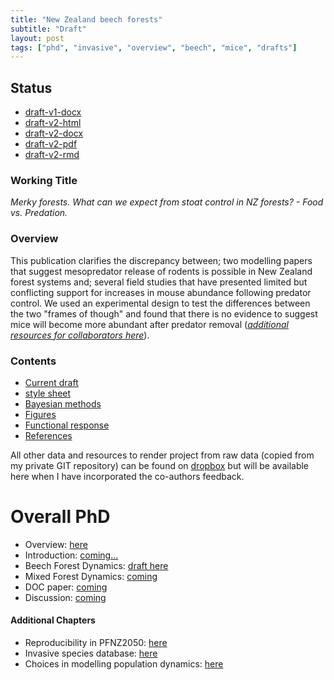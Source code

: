 ```yaml
---
title: "New Zealand beech forests"
subtitle: "Draft" 
layout: post
tags: ["phd", "invasive", "overview", "beech", "mice", "drafts"]
---
```


## Status

- [draft-v1-docx](https://www.dropbox.com/s/m5hte0n2vyl1dt2/Davidson_2019_BeechForest_19022019.docx?dl=0)
- [draft-v2-html](https://www.dropbox.com/home/phd-drafts-anthony/Clean_2019_Beech_paper)
- [draft-v2-docx](https://www.dropbox.com/home/phd-drafts-anthony/Clean_2019_Beech_paper)
- [draft-v2-pdf](https://www.dropbox.com/home/phd-drafts-anthony/Clean_2019_Beech_paper)
- [draft-v2-rmd](https://davan690.github.io/2019-04-28-Invasive-species-modeling)

### Working Title

*Merky forests. What can we expect from stoat control in NZ forests? - Food vs. Predation.*

### Overview

This publication clarifies the discrepancy between; two modelling papers that suggest mesopredator release of rodents is possible in New Zealand forest systems and; several field studies that have presented limited but conflicting support for increases in mouse abundance following predator control. We used an experimental design to test the differences between the two "frames of though" and found that there is no evidence to suggest mice will become more abundant after predator removal ([*additional resources for collaborators here*](https://www.dropbox.com/home/phd-drafts-anthony)).

### Contents

- [Current draft](https://www.dropbox.com/home/phd-drafts-anthony/Clean_2019_Beech_paper)
- [style sheet](https://www.dropbox.com/home/phd-drafts-anthony/Clean_2019_Beech_paper/Styles_manual_sheet.md/)
- [Bayesian methods](https://www.dropbox.com/home/phd-drafts-anthony/A1_full_bayesian_model.pdf)
- [Figures](https://www.dropbox.com/home/phd-drafts-anthony/Clean_2019_Beech_paper/Figures)
- [Functional response](https://www.dropbox.com/home/phd-drafts-anthony/Davidson_2019_BeechForest_Appendix.nb.html)
- [References]()

All other data and resources to render project from raw data (copied from my private GIT repository) can be found on [dropbox](https://www.dropbox.com/home/phd-drafts-anthony/Clean_2019_Beech_paper) but will be available here when I have incorporated the co-authors feedback.

# Overall PhD

- Overview: [here](https://davan690.github.io/2019-04-28-Invasive-species-modeling)
- Introduction: [coming...]()
- Beech Forest Dynamics: [draft here](https://www.dropbox.com/s/m5hte0n2vyl1dt2/Davidson_2019_BeechForest_19022019.docx?dl=0)
- Mixed Forest Dynamics: [coming]()
- DOC paper: [coming]()
- Discussion: [coming]()

#### Additional Chapters

- Reproducibility in PFNZ2050: [here]()
- Invasive species database: [here]()
- Choices in modelling population dynamics: [here]()